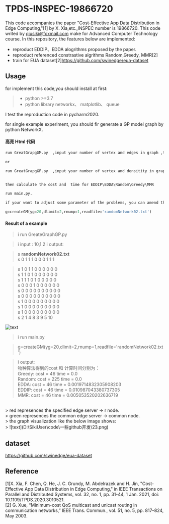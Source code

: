 # TPDS-INSPEC-19866720
This code accompanies the paper  "Cost-Effective App Data Distribution in Edge Computing,"[1]  by X. Xia,etc.,INSPEC number is 19866720. This code writed by qiusiki@foxmail.com make for  Advanced Computer Technology course.
In this repository, the features below are implemented:
- reproduct EDDIP、EDDA alogrithms proposed by the paper.
- reproduct referenced constrastive algrithms Random,Greedy, MMR[2]  
- train for EUA dataset[2]https://github.com/swinedge/eua-dataset

## Usage
for implement this code,you should install at first:
>
> - python >=3.7
> - python library networkx、 matplotlib、 queue
>

I test the reproduction code in pycharm2020.

for single example experiment, you should fir generate a GP model graph by python NetworkX.

#### 高亮 Html 代码
```html
run GreatGrapgGM.py  ,input your number of vertex and edges in graph ,then the result will be restored in randomNetwork01.txt.

or 

run GreatGrapgGP.py  ,input your number of vertex and densitity in graph ,then the result will be restored in randomNetwork02.txt.


then calculate the cost and  time for EDDIP\EDDA\Random\Greedy\MMR

run main.py.

if your want to adjust some parameter of the problems, you can amend this command：

```

```python
g=createGM(yg=20,dlimit=2,rnump=1,readfile='randomNetwork02.txt')
```
#### Result of a example 

>i run GreateGraphGP.py

>i input : 10,1.2
>i output:

>s <b>randomNetwork02.txt<br></b>
>s 0 1 1 1 0 0 0 1 1 1 

>s 1 0 1 1 0 0 0 0 0 0 <br>
>s 1 1 0 1 0 0 0 0 0 0 <br>
>s 1 1 1 0 1 0 0 0 0 0 <br>
>s 0 0 0 1 0 0 0 0 0 0 <br>
>s 0 0 0 0 0 0 0 0 0 0 <br>
>s 0 0 0 0 0 0 0 0 0 0 <br>
>s 1 0 0 0 0 0 0 0 0 0 <br>
>s 1 0 0 0 0 0 0 0 0 0 <br>
>s 1 0 0 0 0 0 0 0 0 0 <br>
>s 2 1 4 8 3 9 5 10 <br>

![text](D:\SikiUser\code\一些github开发\2.png)

>i run main.py<br>

>g=createGM(yg=20,dlimit=2,rnump=1,readfile='randomNetwork02.txt')<br>

>i output:<br>
> 物种算法得到的cost 和 计算时间分别为：<br>
> Greedy: cost = 46 time = 0.0<br>
> Random: cost = 225 time = 0.0<br>
> EDDA: cost = 46 time = 0.0019714832305908203<br>
> EDDIP: cost = 46 time = 0.010987043380737305<br>
> MMR: cost = 46 time = 0.005053520202636719<br>
<br>
>  red represences the specified edge server -> r node.<br>
>  green represences the common edge server -> common node.<br>
>  the graph visualization like the below image shows:<br>
> ![text](D:\SikiUser\code\一些github开发\23.png)<br>

## dataset

https://github.com/swinedge/eua-dataset<br>

## Reference
[1]X. Xia, F. Chen, Q. He, J. C. Grundy, M. Abdelrazek and H. Jin, "Cost-Effective App Data Distribution in Edge Computing," in IEEE Transactions on Parallel and Distributed Systems, vol. 32, no. 1, pp. 31-44, 1 Jan. 2021, doi: 10.1109/TPDS.2020.3010521.<br>
[2] G. Xue, “Minimum-cost QoS multicast and unicast routing in communication networks,” IEEE Trans. Commun., vol. 51, no. 5, pp. 817–824, May 2003.<br>
